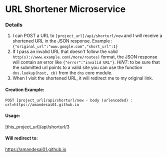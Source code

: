 # URL Shortener Microservice


### Details

1. I can POST a URL to `[project_url]/api/shorturl/new` and I will receive a shortened URL in the JSON response. Example : `{"original_url":"www.google.com","short_url":1}`
2. If I pass an invalid URL that doesn't follow the valid `http(s)://www.example.com(/more/routes)` format, the JSON response will contain an error like `{"error":"invalid URL"}`. *HINT*: to be sure that the submitted url points to a valid site you can use the function `dns.lookup(host, cb)` from the `dns` core module.
3. When I visit the shortened URL, it will redirect me to my original link.


#### Creation Example:

`POST [project_url]/api/shorturl/new - body (urlencoded) :  url=https://amandesai01.github.io`

#### Usage:

[this_project_url]/api/shorturl/3

#### Will redirect to:

https://amandesai01.github.io